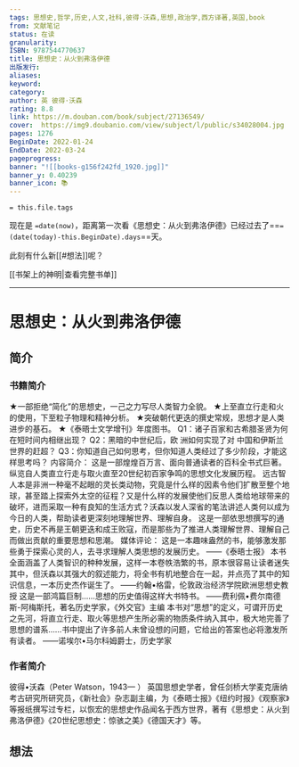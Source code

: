 ```yaml
---
tags: 思想史,哲学,历史,人文,社科,彼得·沃森,思想,政治学,西方译著,英国,book
from: 文献笔记
status: 在读
granularity: 
ISBN: 9787544770637
title: 思想史：从火到弗洛伊德
出版发行: 
aliases: 
keyword: 
category: 
author: 英 彼得·沃森
rating: 8.8
link: https://m.douban.com/book/subject/27136549/
cover:  https://img9.doubanio.com/view/subject/l/public/s34028004.jpg
pages: 1276
BeginDate: 2022-01-24
EndDate: 2022-03-24
pageprogress:
banner: "![[books-g156f242fd_1920.jpg]]"
banner_y: 0.40239
banner_icon: 📚
---
```


```
= this.file.tags
```


现在是 `=date(now)`，距离第一次看《思想史：从火到弗洛伊德》已经过去了==`=(date(today)-this.BeginDate).days`==天。

此刻有什么新[[#想法]]呢？

[[书架上的神明|查看完整书单]]

---
# 思想史：从火到弗洛伊德

## 简介
### 书籍简介

★一部拒绝“简化”的思想史，一己之力写尽人类智力全貌。
★上至直立行走和火的使用，下至粒子物理和精神分析。
★突破朝代更迭的撰史常规，思想才是人类进步的基石。
★《泰晤士文学增刊》年度图书。
Q1：诸子百家和古希腊圣贤为何在短时间内相继出现？
Q2：黑暗的中世纪后，欧 洲如何实现了对 中国和伊斯兰世界的赶超？
Q3：你知道自己如何思考，但你知道人类经过了多少阶段，才能这样思考吗？
内容简介：
这是一部煌煌百万言、面向普通读者的百科全书式巨著。纵览自人类直立行走与取火直至20世纪初百家争鸣的思想文化发展历程。
远古智人本是非洲一种毫不起眼的灵长类动物，究竟是什么样的因素令他们扩散至整个地球，甚至踏上探索外太空的征程？又是什么样的发展使他们反思人类给地球带来的破坏，进而采取一种有良知的生活方式？沃森以发人深省的笔法讲述人类何以成为今日的人类，帮助读者更深刻地理解世界、理解自身。
这是一部依思想撰写的通史，历史不再是王朝更迭和成王败寇，而是那些为了推进人类理解世界、理解自己而做出贡献的重要思想和思潮。
媒体评论：
这是一本趣味盎然的书，能够激发那些勇于探索心灵的人，去寻求理解人类思想的发展历史。
——《泰晤士报》
本书全面涵盖了人类智识的种种发展，这样一本卷帙浩繁的书，原本很容易让读者迷失其中，但沃森以其强大的叙述能力，将全书有机地整合在一起，并点亮了其中的知识信息，一本历史杰作诞生了。
——约翰•格雷，伦敦政治经济学院欧洲思想史教授
这是一部鸿篇巨制……思想的历史值得这样大书特书。
——费利佩•费尔南德斯-阿梅斯托，著名历史学家，《外交官》主编
本书对“思想”的定义，可谓开历史之先河，将直立行走、取火等思想产生所必需的物质条件纳入其中，极大地完善了思想的谱系……书中提出了许多前人未曾设想的问题，它给出的答案也必将激发所有读者。
——诺埃尔•马尔科姆爵士，历史学家


### 作者简介

彼得•沃森（Peter Watson，1943—  ）
英国思想史学者，曾任剑桥大学麦克唐纳考古研究所研究员，《新社会》杂志副主编，为《泰晤士报》《纽约时报》《观察家》等报纸撰写过专栏，以恢宏的思想史作品闻名于西方世界，著有《思想史：从火到弗洛伊德》《20世纪思想史：惊骇之美》《德国天才》等。


## 想法


